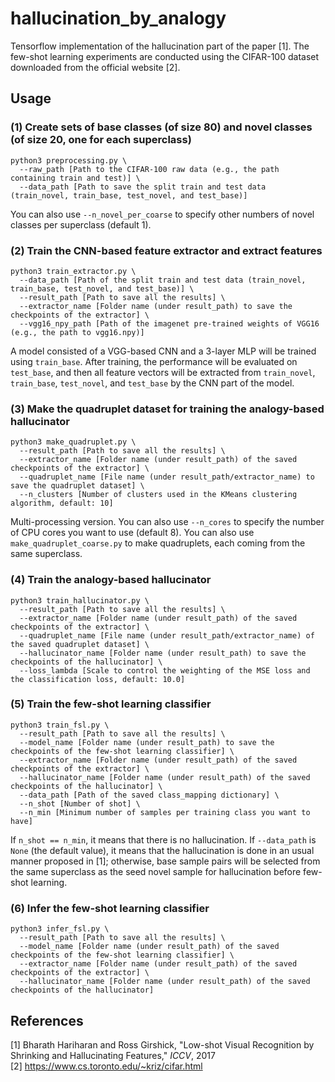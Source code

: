 # hallucination_by_analogy
Tensorflow implementation of the hallucination part of the paper [1]. The few-shot learning experiments are conducted using the CIFAR-100 dataset downloaded from the official website [2].

## Usage
### (1) Create sets of base classes (of size 80) and novel classes (of size 20, one for each superclass)
```
python3 preprocessing.py \
  --raw_path [Path to the CIFAR-100 raw data (e.g., the path containing train and test)] \
  --data_path [Path to save the split train and test data (train_novel, train_base, test_novel, and test_base)]
```
You can also use `--n_novel_per_coarse` to specify other numbers of novel classes per superclass (default 1).


### (2) Train the CNN-based feature extractor and extract features
```
python3 train_extractor.py \
  --data_path [Path of the split train and test data (train_novel, train_base, test_novel, and test_base)] \
  --result_path [Path to save all the results] \
  --extractor_name [Folder name (under result_path) to save the checkpoints of the extractor] \
  --vgg16_npy_path [Path of the imagenet pre-trained weights of VGG16 (e.g., the path to vgg16.npy)]
```
A model consisted of a VGG-based CNN and a 3-layer MLP will be trained using `train_base`. After training, the performance will be evaluated on `test_base`, and then all feature vectors will be extracted from `train_novel`, `train_base`, `test_novel`, and `test_base` by the CNN part of the model.

### (3) Make the quadruplet dataset for training the analogy-based hallucinator
```
python3 make_quadruplet.py \
  --result_path [Path to save all the results] \
  --extractor_name [Folder name (under result_path) of the saved checkpoints of the extractor] \
  --quadruplet_name [File name (under result_path/extractor_name) to save the quadruplet dataset] \
  --n_clusters [Number of clusters used in the KMeans clustering algorithm, default: 10]
```
Multi-processing version. You can also use `--n_cores` to specify the number of CPU cores you want to use (default 8).
You can also use `make_quadruplet_coarse.py` to make quadruplets, each coming from the same superclass.

### (4) Train the analogy-based hallucinator
```
python3 train_hallucinator.py \
  --result_path [Path to save all the results] \
  --extractor_name [Folder name (under result_path) of the saved checkpoints of the extractor] \
  --quadruplet_name [File name (under result_path/extractor_name) of the saved quadruplet dataset] \
  --hallucinator_name [Folder name (under result_path) to save the checkpoints of the hallucinator] \
  --loss_lambda [Scale to control the weighting of the MSE loss and the classification loss, default: 10.0]
```

### (5) Train the few-shot learning classifier
```
python3 train_fsl.py \
  --result_path [Path to save all the results] \
  --model_name [Folder name (under result_path) to save the checkpoints of the few-shot learning classifier] \
  --extractor_name [Folder name (under result_path) of the saved checkpoints of the extractor] \
  --hallucinator_name [Folder name (under result_path) of the saved checkpoints of the hallucinator] \
  --data_path [Path of the saved class_mapping dictionary] \
  --n_shot [Number of shot] \
  --n_min [Minimum number of samples per training class you want to have]
```
If `n_shot == n_min`, it means that there is no hallucination.
If `--data_path` is `None` (the default value), it means that the hallucination is done in an usual manner proposed in [1]; otherwise, base sample pairs will be selected from the same superclass as the seed novel sample for hallucination before few-shot learning.

### (6) Infer the few-shot learning classifier
```
python3 infer_fsl.py \
  --result_path [Path to save all the results] \
  --model_name [Folder name (under result_path) of the saved checkpoints of the few-shot learning classifier] \
  --extractor_name [Folder name (under result_path) of the saved checkpoints of the extractor] \
  --hallucinator_name [Folder name (under result_path) of the saved checkpoints of the hallucinator]
```

## References
[1] Bharath Hariharan and Ross Girshick, "Low-shot Visual Recognition by Shrinking and Hallucinating Features," *ICCV*, 2017  
[2] https://www.cs.toronto.edu/~kriz/cifar.html  